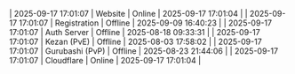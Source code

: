 | 2025-09-17 17:01:07 | Website | Online | 2025-09-17 17:01:04 |
| 2025-09-17 17:01:07 | Registration | Offline | 2025-09-09 16:40:23 |
| 2025-09-17 17:01:07 | Auth Server | Offline | 2025-08-18 09:33:31 |
| 2025-09-17 17:01:07 | Kezan (PvE) | Offline | 2025-08-03 17:58:02 |
| 2025-09-17 17:01:07 | Gurubashi (PvP) | Offline | 2025-08-23 21:44:06 |
| 2025-09-17 17:01:07 | Cloudflare | Online | 2025-09-17 17:01:04 |

